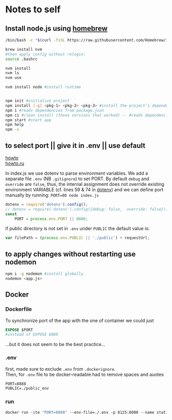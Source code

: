 # Notes to self

## Install node.js using [homebrew](https://brew.sh/)

[//]: # (apply config without relogin `source .bashrc`) 

```bash
/bin/bash -c "$(curl -fsSL https://raw.githubusercontent.com/Homebrew/install/HEAD/install.sh)"

brew install nvm
#then apply config without relogin:
source .bashrc

nvm install
nvm ls
nvm use 

nvm install node #install runtime


npm init #initialize project
npm install [-g] <pkg-1> <pkg-2> <pkg-3> #install the project’s dependencies <pkg-1, pkg-2, pkg-3> [globally]
npm i #reads dependencies from package.json
npm ci #clean install (those versions that worked) -- #reads dependencies from package-lock.json
npm start #start app
npm help
npm -v
```

## to select port || give it in .env || use default

[howto](https://medium.com/the-node-js-collection/making-your-node-js-work-everywhere-with-environment-variables-2da8cdf6e786)  
[howto.ru](https://medium.com/@hydrock/%D0%BF%D0%B5%D1%80%D0%B5%D0%BC%D0%B5%D0%BD%D0%BD%D1%8B%D0%B5-%D0%BE%D0%BA%D1%80%D1%83%D0%B6%D0%B5%D0%BD%D0%B8%D1%8F-%D0%B2-%D0%BF%D1%80%D0%B8%D0%BB%D0%BE%D0%B6%D0%B5%D0%BD%D0%B8%D0%B8-node-js-e9ca2131e6b6)  

In index.js we use dotenv to parse environment variables.
We add a separate file `.env` (NB `.gitignore`) to set PORT.
By default `debug` and `override` are `false`, thus, the internal assignment does not override existing environment VARIABLE (cf. lines 59 & 74 in [dotenv](https://github.com/motdotla/dotenv/blob/master/lib/main.js)) and we can define port manually by running: `PORT=80 node index.js`


```javascript
dotenv = require('dotenv').config();
// dotenv = require('dotenv').config({debug: false,  override: false});
const
    PORT = process.env.PORT || 8080;
```

if public directory is not set in `.env` under `PUBLIC` the default value is:
```js
var filePath = (process.env.PUBLIC || './public') + requestUrl;
```




## to apply changes without restarting use nodemon

```bash
npm i -g nodemon #install globally
nodemon <app.js>
```

## Docker

### Dockerfile
To synchronize port of the app with the one of container we could just
```dockerfile
EXPOSE $PORT
#instead of EXPOSE 8080
```
...but it does not seem to be the best practice...

### .env
first, made sure to exclude `.env` from `.dockerignore`.  
Then, for `.env` file to be  docker-readable had to remove spaces and auotes
```dockerfile
PORT=8888
PUBLIC=./public_env
```


### run
```dockerfile
docker run -ite "PORT=8080" --env-file=./.env -p 8125:8080 --name static_srv git4vas/static_srv
```